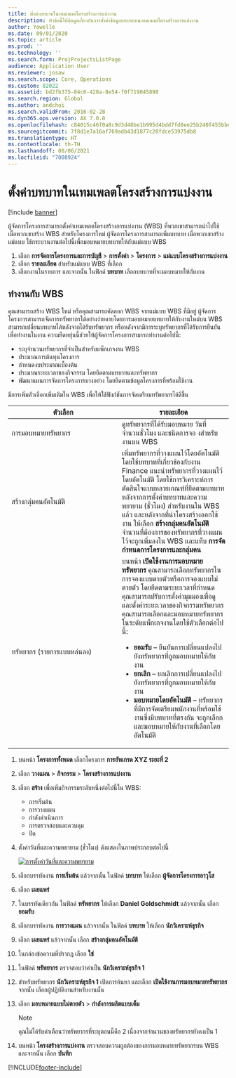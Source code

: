 ```yaml
---
title: ตั้งค่าบทบาทในเทมเพลตโครงสร้างการแบ่งงาน
description: หัวข้อนี้ให้ข้อมูลเกี่ยวกับการตั้งค่าข้อมูลบทบาทบนเทมเพลตโครงสร้างการแบ่งงาน
author: Yowelle
ms.date: 09/01/2020
ms.topic: article
ms.prod: ''
ms.technology: ''
ms.search.form: ProjProjectsListPage
audience: Application User
ms.reviewer: josaw
ms.search.scope: Core, Operations
ms.custom: 82022
ms.assetid: bd2fb375-84c6-428a-8e54-f0f719045898
ms.search.region: Global
ms.author: andchoi
ms.search.validFrom: 2016-02-28
ms.dyn365.ops.version: AX 7.0.0
ms.openlocfilehash: c84015c46f0a8c9d3d48be1b995d4bdd7fd8ee25b240f455bbe2031f42adc0f5
ms.sourcegitcommit: 7f8d1e7a16af769adb43d1877c28fdce53975db8
ms.translationtype: HT
ms.contentlocale: th-TH
ms.lasthandoff: 08/06/2021
ms.locfileid: "7008924"
---
```

# <a name="set-up-roles-on-work-breakdown-structure-templates"></a>ตั้งค่าบทบาทในเทมเพลตโครงสร้างการแบ่งงาน

[!include [banner](../includes/banner.md)]

ผู้จัดการโครงการสามารถตั้งค่าเทมเพลตโครงสร้างการแบ่งงาน (WBS) ที่พวกเขาสามารถนำไปใช้ เมื่อพวกเขาสร้าง WBS สำหรับโครงการใหม่ ผู้จัดการโครงการสามารถเพิ่มบทบาท เมื่อพวกเขาสร้างแม่แบบ ใช้กระบวนงานต่อไปนี้เพื่อมอบหมายบทบาทให้กับแม่แบบ WBS

1. เลือก **การจัดการโครงการและการบัญชี** > **การตั้งค่า** > **โครงการ** > **แม่แบบโครงสร้างการแบ่งงาน**
2. เลือก **รายละเอียด** สำหรับแม่แบบ WBS ที่เลือก
3. เลือกงานในรายการ และจากนั้น ในฟิลด์ **บทบาท** เลือกบทบาทที่จะมอบหมายให้กับงาน

## <a name="work-with-a-wbs"></a>ทำงานกับ WBS

คุณสามารถสร้าง WBS ใหม่ หรือคุณสามารถคัดลอก WBS จากแม่แบบ WBS ที่มีอยู่ ผู้จัดการโครงการสามารถจัดการทรัพยากรได้อย่างง่ายดายโดยการมอบหมายบทบาทให้กับงานใหม่บน WBS สามารถเปลี่ยนบทบาทได้หลังจากได้รับทรัพยากร หรือหลังจากมีการระบุทรัพยากรที่ได้รับการยืนยันเพื่อทำงานในงาน ความยืดหยุ่นนี้ช่วยให้ผู้จัดการโครงการสามารถทำงานต่อไปนี้:

- ระบุจำนวนทรัพยากรที่จำเป็นสำหรับแพ็กเกจงาน WBS
- ประมาณการต้นทุนโครงการ
- กำหนดงบประมาณเบื้องต้น
- ประมาณระยะเวลาของกิจกรรม โดยยึดตามบทบาทและทรัพยากร
- พัฒนาแผนการจัดการโครงการบางอย่าง โดยยึดตามข้อมูลโครงการที่พร้อมใช้งาน

มีการเพิ่มตัวเลือกเพิ่มเติมใน WBS เพื่อให้ใช้ฟังก์ชันการจัดเตรียมทรัพยากรได้ดีขึ้น

<table>
<colgroup>
<col width="50%" />
<col width="50%" />
</colgroup>
<thead>
<tr class="header">
<th>ตัวเลือก</th>
<th>รายละเอียด</th>
</tr>
</thead>
<tbody>
<tr class="odd">
<td>การมอบหมายทรัพยากร</td>
<td>ดูทรัพยากรที่ได้รับมอบหมาย วันที่ จำนวนชั่วโมง และชนิดการจอ งสำหรับงานบน WBS</td>
</tr>
<tr class="even">
<td>สร้างกลุ่มคนอัตโนมัติ</td>
<td>เพิ่มทรัพยากรที่วางแผนไว้โดยอัตโนมัติโดยใช้บทบาทที่เกี่ยวข้องกับงาน Finance แนะนำทรัพยากรที่วางแผนไว้โดยอัตโนมัติ โดยใช้การวิเคราะห์การตัดสินใจแบบหลายเกณฑ์ที่ยึดตามบทบาท หลังจากการตั้งค่าบทบาทและความพยายาม (ชั่วโมง) สำหรับงานใน WBS แล้ว และหลังจากที่นำโครงสร้างออกใช้งาน ให้เลือก <strong>สร้างกลุ่มคนอัตโนมัติ</strong> จำนวนที่ต้องการของทรัพยากรที่วางแผนไว้จะถูกเพิ่มลงใน WBS และแท็บ <strong>การจัดกำหนดการโครงการและกลุ่มคน</strong></td>
</tr>
<tr class="odd">
<td>ทรัพยากร (รายการแบบหล่นลง)</td>
<td>บนหน้า <strong>เปิดใช้งานการมอบหมายทรัพยากร</strong> คุณสามารถเลือกทรัพยากรในการจองแบบตายตัวหรือการจองแบบไม่ตายตัว โดยยึดตามระยะเวลาที่กำหนด คุณสามารถปรับการตั้งค่ามุมมองเพื่อดูและตั้งค่าระยะเวลาของกิจกรรมทรัพยากร คุณสามารถเลือกและมอบหมายทรัพยากรในระดับแพ็กเกจงานโดยใช้ตัวเลือกต่อไปนี้:
<ul>
<li><strong>ยอมรับ</strong> – ยืนยันการเปลี่ยนแปลงไปยังทรัพยากรที่ถูกมอบหมายให้กับงาน</li>
<li><strong>ยกเลิก</strong> – ยกเลิกการเปลี่ยนแปลงไปยังทรัพยากรที่ถูกมอบหมายให้กับงาน</li>
<li><strong>มอบหมายโดยอัตโนมัติ</strong> – ทรัพยากรที่มีการจัดเตรียมพนักงานที่พร้อมใช้งานซึ่งมีบทบาทที่ตรงกัน จะถูกเลือกและมอบหมายให้กับงานที่เลือกโดยอัตโนมัติ</li>
</ul></td>
</tr>
</tbody>
</table>

1. บนหน้า **โครงการทั้งหมด** เลือกโครงการ **การอัพเกรด XYZ ระยะที่ 2**
2. เลือก **วางแผน** > **กิจกรรม** > **โครงสร้างการแบ่งงาน**
3. เลือก **สร้าง** เพื่อเพิ่มกิจกรรมระดับหนึ่งต่อไปนี้ใน WBS:

    - การเริ่มต้น
    - การวางแผน
    - กำลังดำเนินการ
    - การตรวจสอบและควบคุม
    - ปิด

4. ตั้งค่าวันที่และความพยายาม (ชั่วโมง) ดังแสดงในภาพประกอบต่อไปนี้

    [![การตั้งค่าวันที่และความพยายาม](./media/projectresourcing10.jpg)](./media/projectresourcing10.jpg)

5. เลือกบรรทัดงาน **การเริ่มต้น** แล้วจากนั้น ในฟิลด์ **บทบาท** ให้เลือก **ผู้จัดการโครงการอาวุโส**
6. เลือก **เผยแพร่**
7. ในบรรทัดเดียวกัน ในฟิลด์ **ทรัพยากร** ให้เลือก **Daniel Goldschmidt** แล้วจากนั้น เลือก **ยอมรับ**
8. เลือกบรรทัดงาน **การวางแผน** แล้วจากนั้น ในฟิลด์ **บทบาท** ให้เลือก **นักวิเคราะห์ธุรกิจ**
9. เลือก **เผยแพร่** แล้วจากนั้น เลือก **สร้างกลุ่มคนอัตโนมัติ**
10. ในกล่องข้อความที่ปรากฎ เลือก **ใช่**
11. ในฟิลด์ **ทรัพยากร** ตรวจสอบว่าค่าเป็น **นักวิเคราะห์ธุรกิจ 1**
12. สำหรับทรัพยากร **นักวิเคราะห์ธุรกิจ 1** เปิดการค้นหา และเลือก **เปิดใช้งานการมอบหมายทรัพยากร** จากนั้น เลือกผู้ปฏิบัติงานสำหรับงานนั้น
13. เลือก **มอบหมายแบบไม่ตายตัว** &gt; **กำลังการผลิตแบบเต็ม**

    > [!NOTE] 
    > คุณไม่ได้รับคำเตือนว่าทรัพยากรที่ระบุตอนนี้คือ 2 เนื่องจากจำนวนของทรัพยากรยังคงเป็น 1

14. บนหน้า **โครงสร้างการแบ่งงาน** ตรวจสอบความถูกต้องของการมอบหมายทรัพยากรบน WBS และจากนั้น เลือก **บันทึก**


[!INCLUDE[footer-include](../includes/footer-banner.md)]